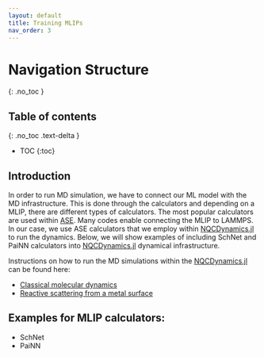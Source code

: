 ```yaml
---
layout: default
title: Training MLIPs
nav_order: 3
---
```


# Navigation Structure
{: .no_toc }

## Table of contents
{: .no_toc .text-delta }

- TOC
{:toc}

## Introduction
In order to run MD simulation, we have to connect our ML model with the MD infrastructure. This is done through the calculators and depending on a MLIP, there are different types of calculators. The most popular calculators are used within [ASE](https://wiki.fysik.dtu.dk/ase/). Many codes enable connecting the MLIP to LAMMPS. In our case, we use ASE calculators that we employ within [NQCDynamics.jl](https://github.com/NQCD/NQCDynamics.jl) to run the dynamics. Below, we will show examples of including SchNet and PaiNN calculators into [NQCDynamics.jl](https://github.com/NQCD/NQCDynamics.jl) dynamical infrastructure.

Instructions on how to run the MD simulations within the [NQCDynamics.jl](https://github.com/NQCD/NQCDynamics.jl) can be found here:
* [Classical molecular dynamics](https://nqcd.github.io/NQCDynamics.jl/dev/dynamicssimulations/dynamicsmethods/classical/)
* [Reactive scattering from a metal surface](https://nqcd.github.io/NQCDynamics.jl/dev/examples/reactive_scattering/)


## Examples for MLIP calculators:
* SchNet
* PaiNN

